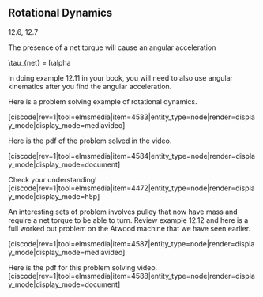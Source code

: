 ## Rotational Dynamics

<stop-note>
    <span slot="message">12.6, 12.7</span>
</stop-note>

The presence of a net torque will cause an angular acceleration 

<lrn-math>\tau_{net} = I\alpha </lrn-math>

in doing example 12.11 in your book, you will need to also use angular kinematics after you find the angular acceleration. 

Here is a problem solving example of rotational dynamics. 

[ciscode|rev=1|tool=elmsmedia|item=4583|entity_type=node|render=display_mode|display_mode=mediavideo]

Here is the pdf of the problem solved in the video. 

[ciscode|rev=1|tool=elmsmedia|item=4584|entity_type=node|render=display_mode|display_mode=document]

Check your understanding! 
[ciscode|rev=1|tool=elmsmedia|item=4472|entity_type=node|render=display_mode|display_mode=h5p]

An interesting sets of problem involves pulley that now have mass and require a net torque to be able to turn. Review example 12.12 and here is a full worked out problem on the Atwood machine that we have seen earlier. 

[ciscode|rev=1|tool=elmsmedia|item=4587|entity_type=node|render=display_mode|display_mode=mediavideo]

Here is the pdf for this problem solving video. 
[ciscode|rev=1|tool=elmsmedia|item=4588|entity_type=node|render=display_mode|display_mode=document]